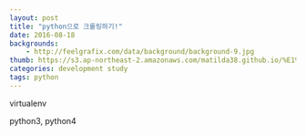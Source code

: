 ```yaml
---
layout: post
title: "python으로 크롤링하기!"
date: 2016-08-18
backgrounds:
    - http://feelgrafix.com/data/background/background-9.jpg
thumb: https://s3.ap-northeast-2.amazonaws.com/matilda38.github.io/%E1%84%8F%E1%85%A2%E1%86%B8%E1%84%8E%E1%85%A5.JPG
categories: development study
tags: python
---
```


virtualenv

python3, python4